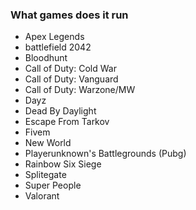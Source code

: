 


### What games does it run
- Apex Legends
- battlefield 2042
- Bloodhunt 
- Call of Duty: Cold War
- Call of Duty: Vanguard 
- Call of Duty: Warzone/MW
- Dayz
- Dead By Daylight 
- Escape From Tarkov
- Fivem
- New World
- Playerunknown's Battlegrounds (Pubg)
- Rainbow Six Siege 
- Splitegate
- Super People
- Valorant
